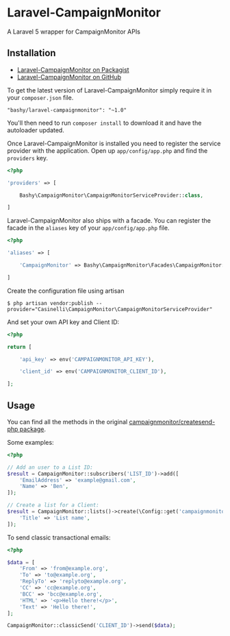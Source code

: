 # Laravel-CampaignMonitor
A Laravel 5 wrapper for CampaignMonitor APIs

## Installation

- [Laravel-CampaignMonitor on Packagist](https://packagist.org/packages/bashy/laravel-campaignmonitor)
- [Laravel-CampaignMonitor on GitHub](https://github.com/bbashy/Laravel-CampaignMonitor)

To get the latest version of Laravel-CampaignMonitor simply require it in your `composer.json` file.

~~~
"bashy/laravel-campaignmonitor": "~1.0"
~~~

You'll then need to run `composer install` to download it and have the autoloader updated.

Once Laravel-CampaignMonitor is installed you need to register the service provider with the application. Open up `app/config/app.php` and find the `providers` key.

~~~php
<?php

'providers' => [

    Bashy\CampaignMonitor\CampaignMonitorServiceProvider::class,

]
~~~

Laravel-CampaignMonitor also ships with a facade. You can register the facade in the `aliases` key of your `app/config/app.php` file.

~~~php
<?php

'aliases' => [

    'CampaignMonitor' => Bashy\CampaignMonitor\Facades\CampaignMonitor::class,

]
~~~

Create the configuration file using artisan

~~~
$ php artisan vendor:publish --provider="Casinelli\CampaignMonitor\CampaignMonitorServiceProvider"
~~~

And set your own API key and Client ID:

~~~php
<?php

return [

    'api_key' => env('CAMPAIGNMONITOR_API_KEY'),

    'client_id' => env('CAMPAIGNMONITOR_CLIENT_ID'),

];
~~~

## Usage

You can find all the methods in the original [campaignmonitor/createsend-php package](https://github.com/campaignmonitor/createsend-php).

Some examples:

~~~php
<?php

// Add an user to a List ID:
$result = CampaignMonitor::subscribers('LIST_ID')->add([
    'EmailAddress' => 'example@gmail.com',
    'Name' => 'Ben',
]);

// Create a list for a Client:
$result = CampaignMonitor::lists()->create(\Config::get('campaignmonitor.client_id'), [
    'Title' => 'List name',
]);
~~~

To send classic transactional emails:

~~~php
<?php

$data = [
    'From' => 'from@example.org',
    'To' => 'to@example.org',
    'ReplyTo' => 'replyto@example.org',
    'CC' => 'cc@example.org',
    'BCC' => 'bcc@example.org',
    'HTML' => '<p>Hello there!</p>',
    'Text' => 'Hello there!',
];

CampaignMonitor::classicSend('CLIENT_ID')->send($data);
~~~
